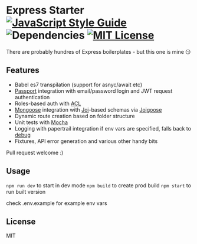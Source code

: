 # Express Starter  [![JavaScript Style Guide](https://img.shields.io/badge/code_style-standard-brightgreen.svg)](https://standardjs.com) ![Dependencies](https://david-dm.org/calvin-evans/express-starter.svg) [![MIT License](https://img.shields.io/badge/license-MIT-blue.svg?style=flat)](https://github.com/RocketChat/Rocket.Chat/raw/master/LICENSE)


There are probably hundres of Express boilerplates - but this one is mine :smirk:

## Features

* Babel es7 transpilation (support for asnyc/await etc)
* [Passport](https://www.npmjs.com/package/passport) integration with email/password login and JWT request authentication
* Roles-based auth with [ACL](https://www.npmjs.com/package/acl)
* [Mongoose](https://www.npmjs.com/package/joigoose) integration with [Joi](https://www.npmjs.com/package/joi)-based schemas via [Joigoose](https://www.npmjs.com/package/joigoose)
* Dynamic route creation based on folder structure
* Unit tests with [Mocha](https://www.npmjs.com/package/mocha)
* Logging with papertrail integration if env vars are specified, falls back to [debug](https://www.npmjs.com/package/debug)
* Fixtures, API error generation and various other handy bits

Pull request welcome :)

## Usage

`npm run dev` to start in dev mode
`npm build` to create prod build
`npm start` to run built version

 check .env.example for example env vars

## License

MIT
